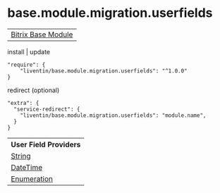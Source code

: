 # base.module.migration.userfields

<table>
<tr>
<td>
<a href="https://github.com/Liventin/base.module">Bitrix Base Module</a>
</td>
</tr>
</table>

install | update

```
"require": {
    "liventin/base.module.migration.userfields": "^1.0.0"
}
```
redirect (optional)
```
"extra": {
  "service-redirect": {
    "liventin/base.module.migration.userfields": "module.name",
  }
}
```
<table>
<tr>
<th>User Field Providers</th>
</tr>
<tr>
<td>
<a href="https://github.com/Liventin/base.module.migration.userfields.provider.string">String</a>
</td>
</tr>
<tr>
<td>
<a href="https://github.com/Liventin/base.module.migration.userfields.provider.datetime">DateTime</a>
</td>
</tr>
<tr>
<td>
<a href="https://github.com/Liventin/base.module.migration.userfields.provider.enumeration">Enumeration</a>
</td>
</tr>
</table>